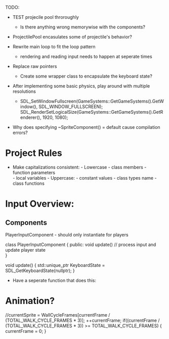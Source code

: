 TODO:

- TEST projecile pool throroughly
    - Is there anything wrong memorywise with the components?

- ProjectilePool encasulates some of projectile's behavior?

- Rewrite main loop to fit the loop pattern
    - rendering and reading input needs to happen at seperate times

- Replace raw pointers
    - Create some wrapper class to encapsulate the keyboard state?
    
- After implementing some basic physics, play around with multiple resolutions 
    -	SDL_SetWindowFullscreen(GameSystems::GetGameSystems().GetWindow(), SDL_WINDOW_FULLSCREEN);
	    SDL_RenderSetLogicalSize(GameSystems::GetGameSystems().GetRenderer(), 1920, 1080);

- Why does specifying ~SpriteComponent() = default cause compilation errors?


Project Rules
=============================

- Make capitalizations consistent:
        - Lowercase
            - class members 
            - function parameters  
            - local variables
        - Uppercase:
            - constant values 
            - class types name 
            - class functions 


Input Overview:
=============================

Components
----------
PlayerInputComponent - should only instantiate for players 




class PlayerInputComponent
{
public:
    void update() // process input and update player state    
}

void update()
{
    std::unique_ptr<uint8> KeyboardState = SDL_GetKeyboardState(nullptr);
}


* Have a seperate function that does this:
    


Animation?
====================================
//currentSprite = WallCycleFrames[currentFrame / (TOTAL_WALK_CYCLE_FRAMES * 3)];
++currentFrame;
if((currentFrame / (TOTAL_WALK_CYCLE_FRAMES * 3)) >= TOTAL_WALK_CYCLE_FRAMES)
{
	currentFrame = 0;
}